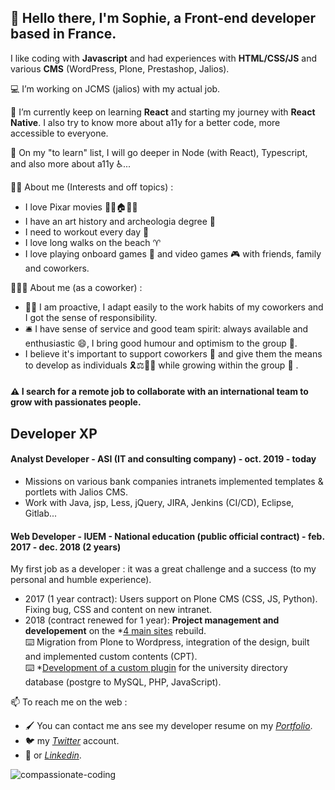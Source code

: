 ## 👋 Hello there, I'm Sophie, a Front-end developer based in France.  

<p>I like coding with <b>Javascript</b> and had experiences with <b>HTML/CSS/JS</b> and various <b>CMS</b> (WordPress, Plone, Prestashop, Jalios).</p>

<p>💻 I’m working on JCMS (jalios) with my actual job.</p>

<p>🔭 I’m currently keep on learning <b>React</b> and starting my journey with <b>React Native</b>.   
I also try to know more about a11y for a better code, more accessible to everyone.</p>

🌱 On my "to learn" list, I will go deeper in Node (with React), Typescript, and also more about a11y ♿... 

👩‍💻 About me (Interests and off topics) : 
* I love Pixar movies 🎈🎈🏠🎈🎈  
* I have an art history and archeologia degree 🤠  
* I need to workout every day 💪  
* I love long walks on the beach ♈
* I love playing onboard games 🎲 and video games 🎮 with friends, family and coworkers.

👩🏻‍💼 About me (as a coworker) : 
* 🙋‍♀️ I am proactive, I adapt easily to the work habits of my coworkers and I got the sense of responsibility.   
* 🛎️ I have sense of service and good team spirit: always available and enthusiastic 😄, I bring good humour and optimism to the group 🌼.   
* I believe it's important to support coworkers 🤗 and give them the means to develop as individuals 🎗️⚖️🏳️‍🌈 while growing within the group 💯 .

#### ⚠️ I search for a remote job to collaborate with an international team to grow with passionates people.

## Developer XP

#### Analyst Developer - ASI (IT and consulting company) - oct. 2019 - today

* Missions on various bank companies intranets implemented templates & portlets with Jalios CMS.
* Work with Java, jsp, Less, jQuery, JIRA, Jenkins (CI/CD), Eclipse, Gitlab...

#### Web Developer - IUEM - National education (public official contract) - feb. 2017 - dec. 2018 (2 years)

<p>My first job as a developer : it was a great challenge and a success (to my personal and humble experience).</p>

* 2017 (1 year contract): Users support on Plone CMS (CSS, JS, Python). Fixing bug, CSS and content on new intranet.  
* 2018 (contract renewed for 1 year): <b>Project management and developement</b> on the *[4 main sites](https://www-iuem.univ-brest.fr/) rebuild.  
⌨️ Migration from Plone to Wordpress, integration of the design, built and implemented custom contents (CPT).  
⌨️ *[Development of a custom plugin](https://github.com/S0f1eM/my-first-wp-plugin) for the university directory database (postgre to MySQL, PHP, JavaScript).

📫 To reach me on the web : 

* 🖌️ You can contact me ans see my developer resume on my *[Portfolio](https://sophie-marchand.netlify.app/)*.
* 🐦 my *[Twitter](https://twitter.com/S0f1eM)* account.
* 💬 or *[Linkedin](https://www.linkedin.com/in/sophie-marchand-web-developer/)*. 

![compassionate-coding](/S0f1eM/S0f1eM/blob/master/compassionate.jpeg)


